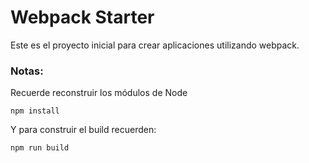 # Webpack Starter

Este es el proyecto inicial para crear aplicaciones utilizando webpack.

### Notas:

Recuerde reconstruir los módulos de Node
```
npm install
```

Y para construir el build recuerden:
```
npm run build
```